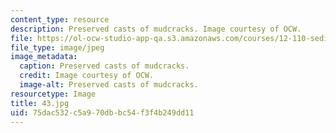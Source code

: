 ```yaml
---
content_type: resource
description: Preserved casts of mudcracks. Image courtesy of OCW.
file: https://ol-ocw-studio-app-qa.s3.amazonaws.com/courses/12-110-sedimentary-geology-fall-2004/75dac532c5a970dbbc54f3f4b249dd11_43.jpg
file_type: image/jpeg
image_metadata:
  caption: Preserved casts of mudcracks.
  credit: Image courtesy of OCW.
  image-alt: Preserved casts of mudcracks.
resourcetype: Image
title: 43.jpg
uid: 75dac532-c5a9-70db-bc54-f3f4b249dd11
---
```

